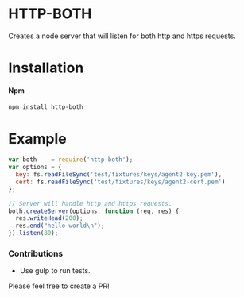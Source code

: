 # HTTP-BOTH
Creates a node server that will listen for both http and https requests.

# Installation

#### Npm
```console
npm install http-both
```

# Example

```javascript
var both    = require('http-both');
var options = {
  key: fs.readFileSync('test/fixtures/keys/agent2-key.pem'),
  cert: fs.readFileSync('test/fixtures/keys/agent2-cert.pem')
};

// Server will handle http and https requests.
both.createServer(options, function (req, res) {
  res.writeHead(200);
  res.end("hello world\n");
}).listen(80);
```

### Contributions

* Use gulp to run tests.

Please feel free to create a PR!
